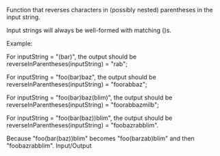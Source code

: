 Function that reverses characters in (possibly nested) parentheses in the input string.

Input strings will always be well-formed with matching ()s.

Example:

For inputString = "(bar)", the output should be
reverseInParentheses(inputString) = "rab";

For inputString = "foo(bar)baz", the output should be
reverseInParentheses(inputString) = "foorabbaz";

For inputString = "foo(bar)baz(blim)", the output should be
reverseInParentheses(inputString) = "foorabbazmilb";

For inputString = "foo(bar(baz))blim", the output should be
reverseInParentheses(inputString) = "foobazrabblim".

Because "foo(bar(baz))blim" becomes "foo(barzab)blim" and then "foobazrabblim".
Input/Output

